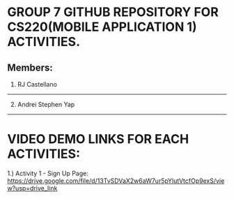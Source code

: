 # GROUP 7 GITHUB REPOSITORY FOR CS220(MOBILE APPLICATION 1) ACTIVITIES.

Members:
--
1. RJ Castellano
---
2. Andrei Stephen Yap

----
# VIDEO DEMO LINKS FOR EACH ACTIVITIES:
1.) Activity 1 - Sign Up Page: https://drive.google.com/file/d/13TvSDVaX2w6aW7ur5pYlutVtcfOp9exS/view?usp=drive_link
  
